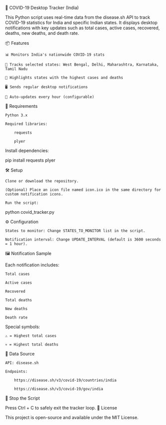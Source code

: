 🦠 COVID-19 Desktop Tracker (India)

This Python script uses real-time data from the disease.sh API to track COVID-19 statistics for India and specific Indian states. It displays desktop notifications with key updates such as total cases, active cases, recovered, deaths, new deaths, and death rate.

📦 Features

    📊 Monitors India's nationwide COVID-19 stats

    🧭 Tracks selected states: West Bengal, Delhi, Maharashtra, Karnataka, Tamil Nadu

    🚨 Highlights states with the highest cases and deaths

    🖥️ Sends regular desktop notifications

    🔄 Auto-updates every hour (configurable)

🔧 Requirements

    Python 3.x

    Required libraries:

        requests

        plyer

Install dependencies:

pip install requests plyer

🛠️ Setup

    Clone or download the repository.

    (Optional) Place an icon file named icon.ico in the same directory for custom notification icons.

    Run the script:

python covid_tracker.py

⚙️ Configuration

    States to monitor: Change STATES_TO_MONITOR list in the script.

    Notification interval: Change UPDATE_INTERVAL (default is 3600 seconds = 1 hour).

🖼️ Notification Sample

Each notification includes:

    Total cases

    Active cases

    Recovered

    Total deaths

    New deaths

    Death rate

Special symbols:

    ⚠️ = Highest total cases

    💀 = Highest total deaths

📡 Data Source

    API: disease.sh

    Endpoints:

        https://disease.sh/v3/covid-19/countries/india

        https://disease.sh/v3/covid-19/gov/india

🛑 Stop the Script

Press Ctrl + C to safely exit the tracker loop.
📄 License

This project is open-source and available under the MIT License.
